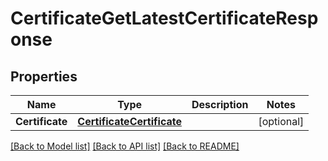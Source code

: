 # CertificateGetLatestCertificateResponse

## Properties

Name | Type | Description | Notes
------------ | ------------- | ------------- | -------------
**Certificate** | [**CertificateCertificate**](certificateCertificate.md) |  | [optional] 

[[Back to Model list]](../README.md#documentation-for-models) [[Back to API list]](../README.md#documentation-for-api-endpoints) [[Back to README]](../README.md)


